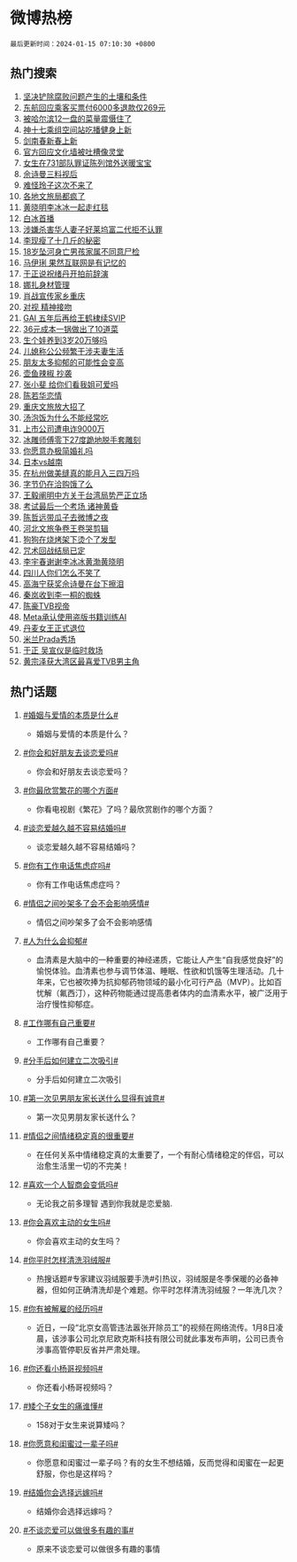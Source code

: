 # 微博热榜

`最后更新时间：2024-01-15 07:10:30 +0800`

## 热门搜索

1. [坚决铲除腐败问题产生的土壤和条件](https://m.weibo.cn/search?containerid=100103type%3D1%26t%3D10%26q%3D%23%E5%9D%9A%E5%86%B3%E9%93%B2%E9%99%A4%E8%85%90%E8%B4%A5%E9%97%AE%E9%A2%98%E4%BA%A7%E7%94%9F%E7%9A%84%E5%9C%9F%E5%A3%A4%E5%92%8C%E6%9D%A1%E4%BB%B6%23&stream_entry_id=51&isnewpage=1&extparam=seat%3D1%26cate%3D10103%26q%3D%2523%25E5%259D%259A%25E5%2586%25B3%25E9%2593%25B2%25E9%2599%25A4%25E8%2585%2590%25E8%25B4%25A5%25E9%2597%25AE%25E9%25A2%2598%25E4%25BA%25A7%25E7%2594%259F%25E7%259A%2584%25E5%259C%259F%25E5%25A3%25A4%25E5%2592%258C%25E6%259D%25A1%25E4%25BB%25B6%2523%26dgr%3D0%26pos%3D0%26filter_type%3Drealtimehot%26c_type%3D51%26stream_entry_id%3D51%26display_time%3D1705273829%26pre_seqid%3D17052738289960055785)
1. [东航回应乘客买票付6000多退款仅269元](https://m.weibo.cn/search?containerid=100103type%3D1%26t%3D10%26q%3D%23%E4%B8%9C%E8%88%AA%E5%9B%9E%E5%BA%94%E4%B9%98%E5%AE%A2%E4%B9%B0%E7%A5%A8%E4%BB%986000%E5%A4%9A%E9%80%80%E6%AC%BE%E4%BB%85269%E5%85%83%23&stream_entry_id=31&isnewpage=1&extparam=seat%3D1%26dgr%3D0%26stream_entry_id%3D31%26filter_type%3Drealtimehot%26c_type%3D31%26lcate%3D5001%26cate%3D5001%26q%3D%2523%25E4%25B8%259C%25E8%2588%25AA%25E5%259B%259E%25E5%25BA%2594%25E4%25B9%2598%25E5%25AE%25A2%25E4%25B9%25B0%25E7%25A5%25A8%25E4%25BB%25986000%25E5%25A4%259A%25E9%2580%2580%25E6%25AC%25BE%25E4%25BB%2585269%25E5%2585%2583%2523%26realpos%3D1%26pos%3D0%26flag%3D2%26band_rank%3D1%26display_time%3D1705273829%26pre_seqid%3D17052738289960055785)
1. [被哈尔滨12一盘的菜量震慑住了](https://m.weibo.cn/search?containerid=100103type%3D1%26t%3D10%26q%3D%23%E8%A2%AB%E5%93%88%E5%B0%94%E6%BB%A812%E4%B8%80%E7%9B%98%E7%9A%84%E8%8F%9C%E9%87%8F%E9%9C%87%E6%85%91%E4%BD%8F%E4%BA%86%23&stream_entry_id=31&isnewpage=1&extparam=seat%3D1%26dgr%3D0%26stream_entry_id%3D31%26filter_type%3Drealtimehot%26c_type%3D31%26lcate%3D5001%26cate%3D5001%26q%3D%2523%25E8%25A2%25AB%25E5%2593%2588%25E5%25B0%2594%25E6%25BB%25A812%25E4%25B8%2580%25E7%259B%2598%25E7%259A%2584%25E8%258F%259C%25E9%2587%258F%25E9%259C%2587%25E6%2585%2591%25E4%25BD%258F%25E4%25BA%2586%2523%26realpos%3D2%26pos%3D1%26flag%3D2%26band_rank%3D2%26display_time%3D1705273829%26pre_seqid%3D17052738289960055785)
1. [神十七乘组空间站吃播健身上新](https://m.weibo.cn/search?containerid=100103type%3D1%26t%3D10%26q%3D%23%E7%A5%9E%E5%8D%81%E4%B8%83%E4%B9%98%E7%BB%84%E7%A9%BA%E9%97%B4%E7%AB%99%E5%90%83%E6%92%AD%E5%81%A5%E8%BA%AB%E4%B8%8A%E6%96%B0%23&stream_entry_id=31&isnewpage=1&extparam=seat%3D1%26dgr%3D0%26stream_entry_id%3D31%26filter_type%3Drealtimehot%26c_type%3D31%26lcate%3D5001%26cate%3D5001%26q%3D%2523%25E7%25A5%259E%25E5%258D%2581%25E4%25B8%2583%25E4%25B9%2598%25E7%25BB%2584%25E7%25A9%25BA%25E9%2597%25B4%25E7%25AB%2599%25E5%2590%2583%25E6%2592%25AD%25E5%2581%25A5%25E8%25BA%25AB%25E4%25B8%258A%25E6%2596%25B0%2523%26realpos%3D3%26pos%3D2%26flag%3D0%26band_rank%3D3%26display_time%3D1705273829%26pre_seqid%3D17052738289960055785)
1. [剑南春新春上新](https://m.weibo.cn/search?containerid=100103type%3D1%26t%3D10%26q%3D%23%E5%89%91%E5%8D%97%E6%98%A5%E6%96%B0%E6%98%A5%E4%B8%8A%E6%96%B0%23&stream_entry_id=31&isnewpage=1&extparam=seat%3D1%26is_ad_pos%3D1%26filter_type%3Drealtimehot%26c_type%3D31%26lcate%3D5001%26cate%3D5001%26q%3D%2523%25E5%2589%2591%25E5%258D%2597%25E6%2598%25A5%25E6%2596%25B0%25E6%2598%25A5%25E4%25B8%258A%25E6%2596%25B0%2523%26dgr%3D0%26stream_entry_id%3D31%26adid%3D218894%26band_rank%3D4%26pos%3D3%26topic_ad%3D1%26display_time%3D1705273829%26pre_seqid%3D17052738289960055785)
1. [官方回应文化墙被吐槽像灵堂](https://m.weibo.cn/search?containerid=100103type%3D1%26t%3D10%26q%3D%23%E5%AE%98%E6%96%B9%E5%9B%9E%E5%BA%94%E6%96%87%E5%8C%96%E5%A2%99%E8%A2%AB%E5%90%90%E6%A7%BD%E5%83%8F%E7%81%B5%E5%A0%82%23&stream_entry_id=31&isnewpage=1&extparam=seat%3D1%26dgr%3D0%26stream_entry_id%3D31%26filter_type%3Drealtimehot%26c_type%3D31%26lcate%3D5001%26cate%3D5001%26q%3D%2523%25E5%25AE%2598%25E6%2596%25B9%25E5%259B%259E%25E5%25BA%2594%25E6%2596%2587%25E5%258C%2596%25E5%25A2%2599%25E8%25A2%25AB%25E5%2590%2590%25E6%25A7%25BD%25E5%2583%258F%25E7%2581%25B5%25E5%25A0%2582%2523%26realpos%3D4%26pos%3D4%26flag%3D1%26band_rank%3D4%26display_time%3D1705273829%26pre_seqid%3D17052738289960055785)
1. [女生在731部队罪证陈列馆外送暖宝宝](https://m.weibo.cn/search?containerid=100103type%3D1%26t%3D10%26q%3D%23%E5%A5%B3%E7%94%9F%E5%9C%A8731%E9%83%A8%E9%98%9F%E7%BD%AA%E8%AF%81%E9%99%88%E5%88%97%E9%A6%86%E5%A4%96%E9%80%81%E6%9A%96%E5%AE%9D%E5%AE%9D%23&stream_entry_id=31&isnewpage=1&extparam=seat%3D1%26dgr%3D0%26stream_entry_id%3D31%26filter_type%3Drealtimehot%26c_type%3D31%26lcate%3D5001%26cate%3D5001%26q%3D%2523%25E5%25A5%25B3%25E7%2594%259F%25E5%259C%25A8731%25E9%2583%25A8%25E9%2598%259F%25E7%25BD%25AA%25E8%25AF%2581%25E9%2599%2588%25E5%2588%2597%25E9%25A6%2586%25E5%25A4%2596%25E9%2580%2581%25E6%259A%2596%25E5%25AE%259D%25E5%25AE%259D%2523%26realpos%3D5%26pos%3D5%26flag%3D2%26band_rank%3D5%26display_time%3D1705273829%26pre_seqid%3D17052738289960055785)
1. [佘诗曼三料视后](https://m.weibo.cn/search?containerid=100103type%3D1%26t%3D10%26q%3D%E4%BD%98%E8%AF%97%E6%9B%BC%E4%B8%89%E6%96%99%E8%A7%86%E5%90%8E&stream_entry_id=31&isnewpage=1&extparam=seat%3D1%26dgr%3D0%26stream_entry_id%3D31%26filter_type%3Drealtimehot%26c_type%3D31%26lcate%3D5001%26cate%3D5001%26q%3D%25E4%25BD%2598%25E8%25AF%2597%25E6%259B%25BC%25E4%25B8%2589%25E6%2596%2599%25E8%25A7%2586%25E5%2590%258E%26realpos%3D6%26pos%3D6%26flag%3D2%26band_rank%3D6%26display_time%3D1705273829%26pre_seqid%3D17052738289960055785)
1. [难怪玲子这次不来了](https://m.weibo.cn/search?containerid=100103type%3D1%26t%3D10%26q%3D%E9%9A%BE%E6%80%AA%E7%8E%B2%E5%AD%90%E8%BF%99%E6%AC%A1%E4%B8%8D%E6%9D%A5%E4%BA%86&stream_entry_id=31&isnewpage=1&extparam=seat%3D1%26dgr%3D0%26stream_entry_id%3D31%26filter_type%3Drealtimehot%26c_type%3D31%26lcate%3D5001%26cate%3D5001%26q%3D%25E9%259A%25BE%25E6%2580%25AA%25E7%258E%25B2%25E5%25AD%2590%25E8%25BF%2599%25E6%25AC%25A1%25E4%25B8%258D%25E6%259D%25A5%25E4%25BA%2586%26realpos%3D7%26pos%3D7%26flag%3D2%26band_rank%3D7%26display_time%3D1705273829%26pre_seqid%3D17052738289960055785)
1. [各地文旅局都疯了](https://m.weibo.cn/search?containerid=100103type%3D1%26t%3D10%26q%3D%E5%90%84%E5%9C%B0%E6%96%87%E6%97%85%E5%B1%80%E9%83%BD%E7%96%AF%E4%BA%86&stream_entry_id=31&isnewpage=1&extparam=seat%3D1%26dgr%3D0%26stream_entry_id%3D31%26filter_type%3Drealtimehot%26c_type%3D31%26lcate%3D5001%26cate%3D5001%26q%3D%25E5%2590%2584%25E5%259C%25B0%25E6%2596%2587%25E6%2597%2585%25E5%25B1%2580%25E9%2583%25BD%25E7%2596%25AF%25E4%25BA%2586%26realpos%3D8%26pos%3D8%26flag%3D0%26band_rank%3D8%26display_time%3D1705273829%26pre_seqid%3D17052738289960055785)
1. [黄晓明李冰冰一起走红毯](https://m.weibo.cn/search?containerid=100103type%3D1%26t%3D10%26q%3D%E9%BB%84%E6%99%93%E6%98%8E%E6%9D%8E%E5%86%B0%E5%86%B0%E4%B8%80%E8%B5%B7%E8%B5%B0%E7%BA%A2%E6%AF%AF&stream_entry_id=31&isnewpage=1&extparam=seat%3D1%26dgr%3D0%26stream_entry_id%3D31%26filter_type%3Drealtimehot%26c_type%3D31%26lcate%3D5001%26cate%3D5001%26q%3D%25E9%25BB%2584%25E6%2599%2593%25E6%2598%258E%25E6%259D%258E%25E5%2586%25B0%25E5%2586%25B0%25E4%25B8%2580%25E8%25B5%25B7%25E8%25B5%25B0%25E7%25BA%25A2%25E6%25AF%25AF%26realpos%3D9%26pos%3D9%26flag%3D2%26band_rank%3D9%26display_time%3D1705273829%26pre_seqid%3D17052738289960055785)
1. [白冰首播](https://m.weibo.cn/search?containerid=100103type%3D1%26t%3D10%26q%3D%E7%99%BD%E5%86%B0%E9%A6%96%E6%92%AD&stream_entry_id=31&isnewpage=1&extparam=seat%3D1%26dgr%3D0%26stream_entry_id%3D31%26filter_type%3Drealtimehot%26c_type%3D31%26lcate%3D5001%26cate%3D5001%26q%3D%25E7%2599%25BD%25E5%2586%25B0%25E9%25A6%2596%25E6%2592%25AD%26realpos%3D10%26pos%3D10%26flag%3D2%26band_rank%3D10%26display_time%3D1705273829%26pre_seqid%3D17052738289960055785)
1. [涉嫌杀害华人妻子好莱坞富二代拒不认罪](https://m.weibo.cn/search?containerid=100103type%3D1%26t%3D10%26q%3D%23%E6%B6%89%E5%AB%8C%E6%9D%80%E5%AE%B3%E5%8D%8E%E4%BA%BA%E5%A6%BB%E5%AD%90%E5%A5%BD%E8%8E%B1%E5%9D%9E%E5%AF%8C%E4%BA%8C%E4%BB%A3%E6%8B%92%E4%B8%8D%E8%AE%A4%E7%BD%AA%23&stream_entry_id=31&isnewpage=1&extparam=seat%3D1%26dgr%3D0%26stream_entry_id%3D31%26filter_type%3Drealtimehot%26c_type%3D31%26lcate%3D5001%26cate%3D5001%26q%3D%2523%25E6%25B6%2589%25E5%25AB%258C%25E6%259D%2580%25E5%25AE%25B3%25E5%258D%258E%25E4%25BA%25BA%25E5%25A6%25BB%25E5%25AD%2590%25E5%25A5%25BD%25E8%258E%25B1%25E5%259D%259E%25E5%25AF%258C%25E4%25BA%258C%25E4%25BB%25A3%25E6%258B%2592%25E4%25B8%258D%25E8%25AE%25A4%25E7%25BD%25AA%2523%26realpos%3D11%26pos%3D11%26flag%3D2%26band_rank%3D11%26display_time%3D1705273829%26pre_seqid%3D17052738289960055785)
1. [李现瘦了十几斤的秘密](https://m.weibo.cn/search?containerid=100103type%3D1%26t%3D10%26q%3D%23%E6%9D%8E%E7%8E%B0%E7%98%A6%E4%BA%86%E5%8D%81%E5%87%A0%E6%96%A4%E7%9A%84%E7%A7%98%E5%AF%86%23&stream_entry_id=31&isnewpage=1&extparam=seat%3D1%26dgr%3D0%26stream_entry_id%3D31%26filter_type%3Drealtimehot%26c_type%3D31%26lcate%3D5001%26cate%3D5001%26q%3D%2523%25E6%259D%258E%25E7%258E%25B0%25E7%2598%25A6%25E4%25BA%2586%25E5%258D%2581%25E5%2587%25A0%25E6%2596%25A4%25E7%259A%2584%25E7%25A7%2598%25E5%25AF%2586%2523%26realpos%3D12%26pos%3D12%26flag%3D2%26band_rank%3D12%26display_time%3D1705273829%26pre_seqid%3D17052738289960055785)
1. [18岁坠河身亡男孩家属不同意尸检](https://m.weibo.cn/search?containerid=100103type%3D1%26t%3D10%26q%3D%2318%E5%B2%81%E5%9D%A0%E6%B2%B3%E8%BA%AB%E4%BA%A1%E7%94%B7%E5%AD%A9%E5%AE%B6%E5%B1%9E%E4%B8%8D%E5%90%8C%E6%84%8F%E5%B0%B8%E6%A3%80%23&stream_entry_id=31&isnewpage=1&extparam=seat%3D1%26dgr%3D0%26stream_entry_id%3D31%26filter_type%3Drealtimehot%26c_type%3D31%26lcate%3D5001%26cate%3D5001%26q%3D%252318%25E5%25B2%2581%25E5%259D%25A0%25E6%25B2%25B3%25E8%25BA%25AB%25E4%25BA%25A1%25E7%2594%25B7%25E5%25AD%25A9%25E5%25AE%25B6%25E5%25B1%259E%25E4%25B8%258D%25E5%2590%258C%25E6%2584%258F%25E5%25B0%25B8%25E6%25A3%2580%2523%26realpos%3D13%26pos%3D13%26flag%3D2%26band_rank%3D13%26display_time%3D1705273829%26pre_seqid%3D17052738289960055785)
1. [马伊琍 果然互联网是有记忆的](https://m.weibo.cn/search?containerid=100103type%3D1%26t%3D10%26q%3D%E9%A9%AC%E4%BC%8A%E7%90%8D+%E6%9E%9C%E7%84%B6%E4%BA%92%E8%81%94%E7%BD%91%E6%98%AF%E6%9C%89%E8%AE%B0%E5%BF%86%E7%9A%84&stream_entry_id=31&isnewpage=1&extparam=seat%3D1%26dgr%3D0%26stream_entry_id%3D31%26filter_type%3Drealtimehot%26c_type%3D31%26lcate%3D5001%26cate%3D5001%26q%3D%25E9%25A9%25AC%25E4%25BC%258A%25E7%2590%258D%2520%25E6%259E%259C%25E7%2584%25B6%25E4%25BA%2592%25E8%2581%2594%25E7%25BD%2591%25E6%2598%25AF%25E6%259C%2589%25E8%25AE%25B0%25E5%25BF%2586%25E7%259A%2584%26realpos%3D14%26pos%3D14%26flag%3D2%26band_rank%3D14%26display_time%3D1705273829%26pre_seqid%3D17052738289960055785)
1. [于正说祝绪丹开拍前辞演](https://m.weibo.cn/search?containerid=100103type%3D1%26t%3D10%26q%3D%E4%BA%8E%E6%AD%A3%E8%AF%B4%E7%A5%9D%E7%BB%AA%E4%B8%B9%E5%BC%80%E6%8B%8D%E5%89%8D%E8%BE%9E%E6%BC%94&stream_entry_id=31&isnewpage=1&extparam=seat%3D1%26dgr%3D0%26stream_entry_id%3D31%26filter_type%3Drealtimehot%26c_type%3D31%26lcate%3D5001%26cate%3D5001%26q%3D%25E4%25BA%258E%25E6%25AD%25A3%25E8%25AF%25B4%25E7%25A5%259D%25E7%25BB%25AA%25E4%25B8%25B9%25E5%25BC%2580%25E6%258B%258D%25E5%2589%258D%25E8%25BE%259E%25E6%25BC%2594%26realpos%3D15%26pos%3D15%26flag%3D2%26band_rank%3D15%26display_time%3D1705273829%26pre_seqid%3D17052738289960055785)
1. [娜扎身材管理](https://m.weibo.cn/search?containerid=100103type%3D1%26t%3D10%26q%3D%23%E5%A8%9C%E6%89%8E%E8%BA%AB%E6%9D%90%E7%AE%A1%E7%90%86%23&stream_entry_id=31&isnewpage=1&extparam=seat%3D1%26dgr%3D0%26stream_entry_id%3D31%26filter_type%3Drealtimehot%26c_type%3D31%26lcate%3D5001%26cate%3D5001%26q%3D%2523%25E5%25A8%259C%25E6%2589%258E%25E8%25BA%25AB%25E6%259D%2590%25E7%25AE%25A1%25E7%2590%2586%2523%26realpos%3D16%26pos%3D16%26flag%3D2%26band_rank%3D16%26display_time%3D1705273829%26pre_seqid%3D17052738289960055785)
1. [肖战宣传家乡重庆](https://m.weibo.cn/search?containerid=100103type%3D1%26t%3D10%26q%3D%23%E8%82%96%E6%88%98%E5%AE%A3%E4%BC%A0%E5%AE%B6%E4%B9%A1%E9%87%8D%E5%BA%86%23&stream_entry_id=31&isnewpage=1&extparam=seat%3D1%26dgr%3D0%26stream_entry_id%3D31%26filter_type%3Drealtimehot%26c_type%3D31%26lcate%3D5001%26cate%3D5001%26q%3D%2523%25E8%2582%2596%25E6%2588%2598%25E5%25AE%25A3%25E4%25BC%25A0%25E5%25AE%25B6%25E4%25B9%25A1%25E9%2587%258D%25E5%25BA%2586%2523%26realpos%3D17%26pos%3D17%26flag%3D0%26band_rank%3D17%26display_time%3D1705273829%26pre_seqid%3D17052738289960055785)
1. [对视 精神接吻](https://m.weibo.cn/search?containerid=100103type%3D1%26t%3D10%26q%3D%E5%AF%B9%E8%A7%86+%E7%B2%BE%E7%A5%9E%E6%8E%A5%E5%90%BB&stream_entry_id=31&isnewpage=1&extparam=seat%3D1%26dgr%3D0%26stream_entry_id%3D31%26filter_type%3Drealtimehot%26c_type%3D31%26lcate%3D5001%26cate%3D5001%26q%3D%25E5%25AF%25B9%25E8%25A7%2586%2520%25E7%25B2%25BE%25E7%25A5%259E%25E6%258E%25A5%25E5%2590%25BB%26realpos%3D18%26pos%3D18%26flag%3D0%26band_rank%3D18%26display_time%3D1705273829%26pre_seqid%3D17052738289960055785)
1. [GAI 五年后再给王鹤棣续SVIP](https://m.weibo.cn/search?containerid=100103type%3D1%26t%3D10%26q%3DGAI+%E4%BA%94%E5%B9%B4%E5%90%8E%E5%86%8D%E7%BB%99%E7%8E%8B%E9%B9%A4%E6%A3%A3%E7%BB%ADSVIP&stream_entry_id=31&isnewpage=1&extparam=seat%3D1%26dgr%3D0%26stream_entry_id%3D31%26filter_type%3Drealtimehot%26c_type%3D31%26lcate%3D5001%26cate%3D5001%26q%3DGAI%2520%25E4%25BA%2594%25E5%25B9%25B4%25E5%2590%258E%25E5%2586%258D%25E7%25BB%2599%25E7%258E%258B%25E9%25B9%25A4%25E6%25A3%25A3%25E7%25BB%25ADSVIP%26realpos%3D19%26pos%3D19%26flag%3D0%26band_rank%3D19%26display_time%3D1705273829%26pre_seqid%3D17052738289960055785)
1. [36元成本一锅做出了10道菜](https://m.weibo.cn/search?containerid=100103type%3D1%26t%3D10%26q%3D36%E5%85%83%E6%88%90%E6%9C%AC%E4%B8%80%E9%94%85%E5%81%9A%E5%87%BA%E4%BA%8610%E9%81%93%E8%8F%9C&stream_entry_id=31&isnewpage=1&extparam=seat%3D1%26dgr%3D0%26stream_entry_id%3D31%26filter_type%3Drealtimehot%26c_type%3D31%26lcate%3D5001%26cate%3D5001%26q%3D36%25E5%2585%2583%25E6%2588%2590%25E6%259C%25AC%25E4%25B8%2580%25E9%2594%2585%25E5%2581%259A%25E5%2587%25BA%25E4%25BA%258610%25E9%2581%2593%25E8%258F%259C%26realpos%3D20%26pos%3D20%26flag%3D0%26band_rank%3D20%26display_time%3D1705273829%26pre_seqid%3D17052738289960055785)
1. [生个娃养到3岁20万够吗](https://m.weibo.cn/search?containerid=100103type%3D1%26t%3D10%26q%3D%23%E7%94%9F%E4%B8%AA%E5%A8%83%E5%85%BB%E5%88%B03%E5%B2%8120%E4%B8%87%E5%A4%9F%E5%90%97%23&stream_entry_id=31&isnewpage=1&extparam=seat%3D1%26dgr%3D0%26stream_entry_id%3D31%26filter_type%3Drealtimehot%26c_type%3D31%26lcate%3D5001%26cate%3D5001%26q%3D%2523%25E7%2594%259F%25E4%25B8%25AA%25E5%25A8%2583%25E5%2585%25BB%25E5%2588%25B03%25E5%25B2%258120%25E4%25B8%2587%25E5%25A4%259F%25E5%2590%2597%2523%26realpos%3D21%26pos%3D21%26flag%3D0%26band_rank%3D21%26display_time%3D1705273829%26pre_seqid%3D17052738289960055785)
1. [儿媳称公公频繁干涉夫妻生活](https://m.weibo.cn/search?containerid=100103type%3D1%26t%3D10%26q%3D%23%E5%84%BF%E5%AA%B3%E7%A7%B0%E5%85%AC%E5%85%AC%E9%A2%91%E7%B9%81%E5%B9%B2%E6%B6%89%E5%A4%AB%E5%A6%BB%E7%94%9F%E6%B4%BB%23&stream_entry_id=31&isnewpage=1&extparam=seat%3D1%26dgr%3D0%26stream_entry_id%3D31%26filter_type%3Drealtimehot%26c_type%3D31%26lcate%3D5001%26cate%3D5001%26q%3D%2523%25E5%2584%25BF%25E5%25AA%25B3%25E7%25A7%25B0%25E5%2585%25AC%25E5%2585%25AC%25E9%25A2%2591%25E7%25B9%2581%25E5%25B9%25B2%25E6%25B6%2589%25E5%25A4%25AB%25E5%25A6%25BB%25E7%2594%259F%25E6%25B4%25BB%2523%26realpos%3D22%26pos%3D22%26flag%3D0%26band_rank%3D22%26display_time%3D1705273829%26pre_seqid%3D17052738289960055785)
1. [朋友太多抑郁的可能性会变高](https://m.weibo.cn/search?containerid=100103type%3D1%26t%3D10%26q%3D%23%E6%9C%8B%E5%8F%8B%E5%A4%AA%E5%A4%9A%E6%8A%91%E9%83%81%E7%9A%84%E5%8F%AF%E8%83%BD%E6%80%A7%E4%BC%9A%E5%8F%98%E9%AB%98%23&stream_entry_id=31&isnewpage=1&extparam=seat%3D1%26dgr%3D0%26stream_entry_id%3D31%26filter_type%3Drealtimehot%26c_type%3D31%26lcate%3D5001%26cate%3D5001%26q%3D%2523%25E6%259C%258B%25E5%258F%258B%25E5%25A4%25AA%25E5%25A4%259A%25E6%258A%2591%25E9%2583%2581%25E7%259A%2584%25E5%258F%25AF%25E8%2583%25BD%25E6%2580%25A7%25E4%25BC%259A%25E5%258F%2598%25E9%25AB%2598%2523%26realpos%3D23%26pos%3D23%26flag%3D0%26band_rank%3D23%26display_time%3D1705273829%26pre_seqid%3D17052738289960055785)
1. [壶鱼辣椒 抄袭](https://m.weibo.cn/search?containerid=100103type%3D1%26t%3D10%26q%3D%E5%A3%B6%E9%B1%BC%E8%BE%A3%E6%A4%92+%E6%8A%84%E8%A2%AD&stream_entry_id=31&isnewpage=1&extparam=seat%3D1%26dgr%3D0%26stream_entry_id%3D31%26filter_type%3Drealtimehot%26c_type%3D31%26lcate%3D5001%26cate%3D5001%26q%3D%25E5%25A3%25B6%25E9%25B1%25BC%25E8%25BE%25A3%25E6%25A4%2592%2520%25E6%258A%2584%25E8%25A2%25AD%26realpos%3D24%26pos%3D24%26flag%3D0%26band_rank%3D24%26display_time%3D1705273829%26pre_seqid%3D17052738289960055785)
1. [张小斐 给你们看我姐可爱吗](https://m.weibo.cn/search?containerid=100103type%3D1%26t%3D10%26q%3D%E5%BC%A0%E5%B0%8F%E6%96%90+%E7%BB%99%E4%BD%A0%E4%BB%AC%E7%9C%8B%E6%88%91%E5%A7%90%E5%8F%AF%E7%88%B1%E5%90%97&stream_entry_id=31&isnewpage=1&extparam=seat%3D1%26dgr%3D0%26stream_entry_id%3D31%26filter_type%3Drealtimehot%26c_type%3D31%26lcate%3D5001%26cate%3D5001%26q%3D%25E5%25BC%25A0%25E5%25B0%258F%25E6%2596%2590%2520%25E7%25BB%2599%25E4%25BD%25A0%25E4%25BB%25AC%25E7%259C%258B%25E6%2588%2591%25E5%25A7%2590%25E5%258F%25AF%25E7%2588%25B1%25E5%2590%2597%26realpos%3D25%26pos%3D25%26flag%3D0%26band_rank%3D25%26display_time%3D1705273829%26pre_seqid%3D17052738289960055785)
1. [陈若华恋情](https://m.weibo.cn/search?containerid=100103type%3D1%26t%3D10%26q%3D%23%E9%99%88%E8%8B%A5%E5%8D%8E%E6%81%8B%E6%83%85%23&stream_entry_id=31&isnewpage=1&extparam=seat%3D1%26dgr%3D0%26stream_entry_id%3D31%26filter_type%3Drealtimehot%26c_type%3D31%26lcate%3D5001%26cate%3D5001%26q%3D%2523%25E9%2599%2588%25E8%258B%25A5%25E5%258D%258E%25E6%2581%258B%25E6%2583%2585%2523%26realpos%3D26%26pos%3D26%26flag%3D1%26band_rank%3D26%26display_time%3D1705273829%26pre_seqid%3D17052738289960055785)
1. [重庆文旅放大招了](https://m.weibo.cn/search?containerid=100103type%3D1%26t%3D10%26q%3D%23%E9%87%8D%E5%BA%86%E6%96%87%E6%97%85%E6%94%BE%E5%A4%A7%E6%8B%9B%E4%BA%86%23&stream_entry_id=31&isnewpage=1&extparam=seat%3D1%26dgr%3D0%26stream_entry_id%3D31%26filter_type%3Drealtimehot%26c_type%3D31%26lcate%3D5001%26cate%3D5001%26q%3D%2523%25E9%2587%258D%25E5%25BA%2586%25E6%2596%2587%25E6%2597%2585%25E6%2594%25BE%25E5%25A4%25A7%25E6%258B%259B%25E4%25BA%2586%2523%26realpos%3D27%26pos%3D27%26flag%3D1%26band_rank%3D27%26display_time%3D1705273829%26pre_seqid%3D17052738289960055785)
1. [汤泡饭为什么不能经常吃](https://m.weibo.cn/search?containerid=100103type%3D1%26t%3D10%26q%3D%23%E6%B1%A4%E6%B3%A1%E9%A5%AD%E4%B8%BA%E4%BB%80%E4%B9%88%E4%B8%8D%E8%83%BD%E7%BB%8F%E5%B8%B8%E5%90%83%23&stream_entry_id=31&isnewpage=1&extparam=seat%3D1%26dgr%3D0%26stream_entry_id%3D31%26filter_type%3Drealtimehot%26c_type%3D31%26lcate%3D5001%26cate%3D5001%26q%3D%2523%25E6%25B1%25A4%25E6%25B3%25A1%25E9%25A5%25AD%25E4%25B8%25BA%25E4%25BB%2580%25E4%25B9%2588%25E4%25B8%258D%25E8%2583%25BD%25E7%25BB%258F%25E5%25B8%25B8%25E5%2590%2583%2523%26realpos%3D28%26pos%3D28%26flag%3D0%26band_rank%3D28%26display_time%3D1705273829%26pre_seqid%3D17052738289960055785)
1. [上市公司遭电诈9000万](https://m.weibo.cn/search?containerid=100103type%3D1%26t%3D10%26q%3D%23%E4%B8%8A%E5%B8%82%E5%85%AC%E5%8F%B8%E9%81%AD%E7%94%B5%E8%AF%889000%E4%B8%87%23&stream_entry_id=31&isnewpage=1&extparam=seat%3D1%26dgr%3D0%26stream_entry_id%3D31%26filter_type%3Drealtimehot%26c_type%3D31%26lcate%3D5001%26cate%3D5001%26q%3D%2523%25E4%25B8%258A%25E5%25B8%2582%25E5%2585%25AC%25E5%258F%25B8%25E9%2581%25AD%25E7%2594%25B5%25E8%25AF%25889000%25E4%25B8%2587%2523%26realpos%3D29%26pos%3D29%26flag%3D0%26band_rank%3D29%26display_time%3D1705273829%26pre_seqid%3D17052738289960055785)
1. [冰雕师傅零下27度跪地脱手套雕刻](https://m.weibo.cn/search?containerid=100103type%3D1%26t%3D10%26q%3D%23%E5%86%B0%E9%9B%95%E5%B8%88%E5%82%85%E9%9B%B6%E4%B8%8B27%E5%BA%A6%E8%B7%AA%E5%9C%B0%E8%84%B1%E6%89%8B%E5%A5%97%E9%9B%95%E5%88%BB%23&stream_entry_id=31&isnewpage=1&extparam=seat%3D1%26dgr%3D0%26stream_entry_id%3D31%26filter_type%3Drealtimehot%26c_type%3D31%26lcate%3D5001%26cate%3D5001%26q%3D%2523%25E5%2586%25B0%25E9%259B%2595%25E5%25B8%2588%25E5%2582%2585%25E9%259B%25B6%25E4%25B8%258B27%25E5%25BA%25A6%25E8%25B7%25AA%25E5%259C%25B0%25E8%2584%25B1%25E6%2589%258B%25E5%25A5%2597%25E9%259B%2595%25E5%2588%25BB%2523%26realpos%3D30%26pos%3D30%26flag%3D32768%26band_rank%3D30%26display_time%3D1705273829%26pre_seqid%3D17052738289960055785)
1. [你愿意办极简婚礼吗](https://m.weibo.cn/search?containerid=100103type%3D1%26t%3D10%26q%3D%23%E4%BD%A0%E6%84%BF%E6%84%8F%E5%8A%9E%E6%9E%81%E7%AE%80%E5%A9%9A%E7%A4%BC%E5%90%97%23&stream_entry_id=31&isnewpage=1&extparam=seat%3D1%26dgr%3D0%26stream_entry_id%3D31%26filter_type%3Drealtimehot%26c_type%3D31%26lcate%3D5001%26cate%3D5001%26q%3D%2523%25E4%25BD%25A0%25E6%2584%25BF%25E6%2584%258F%25E5%258A%259E%25E6%259E%2581%25E7%25AE%2580%25E5%25A9%259A%25E7%25A4%25BC%25E5%2590%2597%2523%26realpos%3D31%26pos%3D31%26flag%3D0%26band_rank%3D31%26display_time%3D1705273829%26pre_seqid%3D17052738289960055785)
1. [日本vs越南](https://m.weibo.cn/search?containerid=100103type%3D1%26t%3D10%26q%3D%E6%97%A5%E6%9C%ACvs%E8%B6%8A%E5%8D%97&stream_entry_id=31&isnewpage=1&extparam=seat%3D1%26dgr%3D0%26stream_entry_id%3D31%26filter_type%3Drealtimehot%26c_type%3D31%26lcate%3D5001%26cate%3D5001%26q%3D%25E6%2597%25A5%25E6%259C%25ACvs%25E8%25B6%258A%25E5%258D%2597%26realpos%3D32%26pos%3D32%26flag%3D0%26band_rank%3D32%26display_time%3D1705273829%26pre_seqid%3D17052738289960055785)
1. [在杭州做美缝真的能月入三四万吗](https://m.weibo.cn/search?containerid=100103type%3D1%26t%3D10%26q%3D%23%E5%9C%A8%E6%9D%AD%E5%B7%9E%E5%81%9A%E7%BE%8E%E7%BC%9D%E7%9C%9F%E7%9A%84%E8%83%BD%E6%9C%88%E5%85%A5%E4%B8%89%E5%9B%9B%E4%B8%87%E5%90%97%23&stream_entry_id=31&isnewpage=1&extparam=seat%3D1%26dgr%3D0%26stream_entry_id%3D31%26filter_type%3Drealtimehot%26c_type%3D31%26lcate%3D5001%26cate%3D5001%26q%3D%2523%25E5%259C%25A8%25E6%259D%25AD%25E5%25B7%259E%25E5%2581%259A%25E7%25BE%258E%25E7%25BC%259D%25E7%259C%259F%25E7%259A%2584%25E8%2583%25BD%25E6%259C%2588%25E5%2585%25A5%25E4%25B8%2589%25E5%259B%259B%25E4%25B8%2587%25E5%2590%2597%2523%26realpos%3D33%26pos%3D33%26flag%3D0%26band_rank%3D33%26display_time%3D1705273829%26pre_seqid%3D17052738289960055785)
1. [字节仍在洽购饿了么](https://m.weibo.cn/search?containerid=100103type%3D1%26t%3D10%26q%3D%23%E5%AD%97%E8%8A%82%E4%BB%8D%E5%9C%A8%E6%B4%BD%E8%B4%AD%E9%A5%BF%E4%BA%86%E4%B9%88%23&stream_entry_id=31&isnewpage=1&extparam=seat%3D1%26dgr%3D0%26stream_entry_id%3D31%26filter_type%3Drealtimehot%26c_type%3D31%26lcate%3D5001%26cate%3D5001%26q%3D%2523%25E5%25AD%2597%25E8%258A%2582%25E4%25BB%258D%25E5%259C%25A8%25E6%25B4%25BD%25E8%25B4%25AD%25E9%25A5%25BF%25E4%25BA%2586%25E4%25B9%2588%2523%26realpos%3D34%26pos%3D34%26flag%3D0%26band_rank%3D34%26display_time%3D1705273829%26pre_seqid%3D17052738289960055785)
1. [王毅阐明中方关于台湾局势严正立场](https://m.weibo.cn/search?containerid=100103type%3D1%26t%3D10%26q%3D%23%E7%8E%8B%E6%AF%85%E9%98%90%E6%98%8E%E4%B8%AD%E6%96%B9%E5%85%B3%E4%BA%8E%E5%8F%B0%E6%B9%BE%E5%B1%80%E5%8A%BF%E4%B8%A5%E6%AD%A3%E7%AB%8B%E5%9C%BA%23&stream_entry_id=31&isnewpage=1&extparam=seat%3D1%26dgr%3D0%26stream_entry_id%3D31%26filter_type%3Drealtimehot%26c_type%3D31%26lcate%3D5001%26cate%3D5001%26q%3D%2523%25E7%258E%258B%25E6%25AF%2585%25E9%2598%2590%25E6%2598%258E%25E4%25B8%25AD%25E6%2596%25B9%25E5%2585%25B3%25E4%25BA%258E%25E5%258F%25B0%25E6%25B9%25BE%25E5%25B1%2580%25E5%258A%25BF%25E4%25B8%25A5%25E6%25AD%25A3%25E7%25AB%258B%25E5%259C%25BA%2523%26realpos%3D35%26pos%3D35%26flag%3D0%26band_rank%3D35%26display_time%3D1705273829%26pre_seqid%3D17052738289960055785)
1. [考试最后一个考场 诸神黄昏](https://m.weibo.cn/search?containerid=100103type%3D1%26t%3D10%26q%3D%E8%80%83%E8%AF%95%E6%9C%80%E5%90%8E%E4%B8%80%E4%B8%AA%E8%80%83%E5%9C%BA+%E8%AF%B8%E7%A5%9E%E9%BB%84%E6%98%8F&stream_entry_id=31&isnewpage=1&extparam=seat%3D1%26dgr%3D0%26stream_entry_id%3D31%26filter_type%3Drealtimehot%26c_type%3D31%26lcate%3D5001%26cate%3D5001%26q%3D%25E8%2580%2583%25E8%25AF%2595%25E6%259C%2580%25E5%2590%258E%25E4%25B8%2580%25E4%25B8%25AA%25E8%2580%2583%25E5%259C%25BA%2520%25E8%25AF%25B8%25E7%25A5%259E%25E9%25BB%2584%25E6%2598%258F%26realpos%3D36%26pos%3D36%26flag%3D0%26band_rank%3D36%26display_time%3D1705273829%26pre_seqid%3D17052738289960055785)
1. [陈哲远带瓜子去微博之夜](https://m.weibo.cn/search?containerid=100103type%3D1%26t%3D10%26q%3D%23%E9%99%88%E5%93%B2%E8%BF%9C%E5%B8%A6%E7%93%9C%E5%AD%90%E5%8E%BB%E5%BE%AE%E5%8D%9A%E4%B9%8B%E5%A4%9C%23&stream_entry_id=31&isnewpage=1&extparam=seat%3D1%26dgr%3D0%26stream_entry_id%3D31%26filter_type%3Drealtimehot%26c_type%3D31%26lcate%3D5001%26cate%3D5001%26q%3D%2523%25E9%2599%2588%25E5%2593%25B2%25E8%25BF%259C%25E5%25B8%25A6%25E7%2593%259C%25E5%25AD%2590%25E5%258E%25BB%25E5%25BE%25AE%25E5%258D%259A%25E4%25B9%258B%25E5%25A4%259C%2523%26realpos%3D37%26pos%3D37%26flag%3D0%26band_rank%3D37%26display_time%3D1705273829%26pre_seqid%3D17052738289960055785)
1. [河北文旅争卷王卷哭剪辑](https://m.weibo.cn/search?containerid=100103type%3D1%26t%3D10%26q%3D%23%E6%B2%B3%E5%8C%97%E6%96%87%E6%97%85%E4%BA%89%E5%8D%B7%E7%8E%8B%E5%8D%B7%E5%93%AD%E5%89%AA%E8%BE%91%23&stream_entry_id=31&isnewpage=1&extparam=seat%3D1%26dgr%3D0%26stream_entry_id%3D31%26filter_type%3Drealtimehot%26c_type%3D31%26lcate%3D5001%26cate%3D5001%26q%3D%2523%25E6%25B2%25B3%25E5%258C%2597%25E6%2596%2587%25E6%2597%2585%25E4%25BA%2589%25E5%258D%25B7%25E7%258E%258B%25E5%258D%25B7%25E5%2593%25AD%25E5%2589%25AA%25E8%25BE%2591%2523%26realpos%3D38%26pos%3D38%26flag%3D0%26band_rank%3D38%26display_time%3D1705273829%26pre_seqid%3D17052738289960055785)
1. [狗狗在烧烤架下烫个了发型](https://m.weibo.cn/search?containerid=100103type%3D1%26t%3D10%26q%3D%E7%8B%97%E7%8B%97%E5%9C%A8%E7%83%A7%E7%83%A4%E6%9E%B6%E4%B8%8B%E7%83%AB%E4%B8%AA%E4%BA%86%E5%8F%91%E5%9E%8B&stream_entry_id=31&isnewpage=1&extparam=seat%3D1%26dgr%3D0%26stream_entry_id%3D31%26filter_type%3Drealtimehot%26c_type%3D31%26lcate%3D5001%26cate%3D5001%26q%3D%25E7%258B%2597%25E7%258B%2597%25E5%259C%25A8%25E7%2583%25A7%25E7%2583%25A4%25E6%259E%25B6%25E4%25B8%258B%25E7%2583%25AB%25E4%25B8%25AA%25E4%25BA%2586%25E5%258F%2591%25E5%259E%258B%26realpos%3D39%26pos%3D39%26flag%3D0%26band_rank%3D39%26display_time%3D1705273829%26pre_seqid%3D17052738289960055785)
1. [咒术回战结局已定](https://m.weibo.cn/search?containerid=100103type%3D1%26t%3D10%26q%3D%23%E5%92%92%E6%9C%AF%E5%9B%9E%E6%88%98%E7%BB%93%E5%B1%80%E5%B7%B2%E5%AE%9A%23&stream_entry_id=31&isnewpage=1&extparam=seat%3D1%26dgr%3D0%26stream_entry_id%3D31%26filter_type%3Drealtimehot%26c_type%3D31%26lcate%3D5001%26cate%3D5001%26q%3D%2523%25E5%2592%2592%25E6%259C%25AF%25E5%259B%259E%25E6%2588%2598%25E7%25BB%2593%25E5%25B1%2580%25E5%25B7%25B2%25E5%25AE%259A%2523%26realpos%3D40%26pos%3D40%26flag%3D0%26band_rank%3D40%26display_time%3D1705273829%26pre_seqid%3D17052738289960055785)
1. [李宇春谢谢李冰冰黄渤黄晓明](https://m.weibo.cn/search?containerid=100103type%3D1%26t%3D10%26q%3D%23%E6%9D%8E%E5%AE%87%E6%98%A5%E8%B0%A2%E8%B0%A2%E6%9D%8E%E5%86%B0%E5%86%B0%E9%BB%84%E6%B8%A4%E9%BB%84%E6%99%93%E6%98%8E%23&stream_entry_id=31&isnewpage=1&extparam=seat%3D1%26dgr%3D0%26stream_entry_id%3D31%26filter_type%3Drealtimehot%26c_type%3D31%26lcate%3D5001%26cate%3D5001%26q%3D%2523%25E6%259D%258E%25E5%25AE%2587%25E6%2598%25A5%25E8%25B0%25A2%25E8%25B0%25A2%25E6%259D%258E%25E5%2586%25B0%25E5%2586%25B0%25E9%25BB%2584%25E6%25B8%25A4%25E9%25BB%2584%25E6%2599%2593%25E6%2598%258E%2523%26realpos%3D41%26pos%3D41%26flag%3D0%26band_rank%3D41%26display_time%3D1705273829%26pre_seqid%3D17052738289960055785)
1. [四川人你们怎么不笑了](https://m.weibo.cn/search?containerid=100103type%3D1%26t%3D10%26q%3D%23%E5%9B%9B%E5%B7%9D%E4%BA%BA%E4%BD%A0%E4%BB%AC%E6%80%8E%E4%B9%88%E4%B8%8D%E7%AC%91%E4%BA%86%23&stream_entry_id=31&isnewpage=1&extparam=seat%3D1%26dgr%3D0%26stream_entry_id%3D31%26filter_type%3Drealtimehot%26c_type%3D31%26lcate%3D5001%26cate%3D5001%26q%3D%2523%25E5%259B%259B%25E5%25B7%259D%25E4%25BA%25BA%25E4%25BD%25A0%25E4%25BB%25AC%25E6%2580%258E%25E4%25B9%2588%25E4%25B8%258D%25E7%25AC%2591%25E4%25BA%2586%2523%26realpos%3D42%26pos%3D42%26flag%3D0%26band_rank%3D42%26display_time%3D1705273829%26pre_seqid%3D17052738289960055785)
1. [高海宁获奖佘诗曼在台下擦泪](https://m.weibo.cn/search?containerid=100103type%3D1%26t%3D10%26q%3D%23%E9%AB%98%E6%B5%B7%E5%AE%81%E8%8E%B7%E5%A5%96%E4%BD%98%E8%AF%97%E6%9B%BC%E5%9C%A8%E5%8F%B0%E4%B8%8B%E6%93%A6%E6%B3%AA%23&stream_entry_id=31&isnewpage=1&extparam=seat%3D1%26dgr%3D0%26stream_entry_id%3D31%26filter_type%3Drealtimehot%26c_type%3D31%26lcate%3D5001%26cate%3D5001%26q%3D%2523%25E9%25AB%2598%25E6%25B5%25B7%25E5%25AE%2581%25E8%258E%25B7%25E5%25A5%2596%25E4%25BD%2598%25E8%25AF%2597%25E6%259B%25BC%25E5%259C%25A8%25E5%258F%25B0%25E4%25B8%258B%25E6%2593%25A6%25E6%25B3%25AA%2523%26realpos%3D43%26pos%3D43%26flag%3D0%26band_rank%3D43%26display_time%3D1705273829%26pre_seqid%3D17052738289960055785)
1. [秦岚收到李一桐的蜘蛛](https://m.weibo.cn/search?containerid=100103type%3D1%26t%3D10%26q%3D%23%E7%A7%A6%E5%B2%9A%E6%94%B6%E5%88%B0%E6%9D%8E%E4%B8%80%E6%A1%90%E7%9A%84%E8%9C%98%E8%9B%9B%23&stream_entry_id=31&isnewpage=1&extparam=seat%3D1%26dgr%3D0%26stream_entry_id%3D31%26filter_type%3Drealtimehot%26c_type%3D31%26lcate%3D5001%26cate%3D5001%26q%3D%2523%25E7%25A7%25A6%25E5%25B2%259A%25E6%2594%25B6%25E5%2588%25B0%25E6%259D%258E%25E4%25B8%2580%25E6%25A1%2590%25E7%259A%2584%25E8%259C%2598%25E8%259B%259B%2523%26realpos%3D44%26pos%3D44%26flag%3D0%26band_rank%3D44%26display_time%3D1705273829%26pre_seqid%3D17052738289960055785)
1. [陈豪TVB视帝](https://m.weibo.cn/search?containerid=100103type%3D1%26t%3D10%26q%3D%23%E9%99%88%E8%B1%AATVB%E8%A7%86%E5%B8%9D%23&stream_entry_id=31&isnewpage=1&extparam=seat%3D1%26dgr%3D0%26stream_entry_id%3D31%26filter_type%3Drealtimehot%26c_type%3D31%26lcate%3D5001%26cate%3D5001%26q%3D%2523%25E9%2599%2588%25E8%25B1%25AATVB%25E8%25A7%2586%25E5%25B8%259D%2523%26realpos%3D45%26pos%3D45%26flag%3D0%26band_rank%3D45%26display_time%3D1705273829%26pre_seqid%3D17052738289960055785)
1. [Meta承认使用盗版书籍训练AI](https://m.weibo.cn/search?containerid=100103type%3D1%26t%3D10%26q%3D%23Meta%E6%89%BF%E8%AE%A4%E4%BD%BF%E7%94%A8%E7%9B%97%E7%89%88%E4%B9%A6%E7%B1%8D%E8%AE%AD%E7%BB%83AI%23&stream_entry_id=31&isnewpage=1&extparam=seat%3D1%26dgr%3D0%26stream_entry_id%3D31%26filter_type%3Drealtimehot%26c_type%3D31%26lcate%3D5001%26cate%3D5001%26q%3D%2523Meta%25E6%2589%25BF%25E8%25AE%25A4%25E4%25BD%25BF%25E7%2594%25A8%25E7%259B%2597%25E7%2589%2588%25E4%25B9%25A6%25E7%25B1%258D%25E8%25AE%25AD%25E7%25BB%2583AI%2523%26realpos%3D46%26pos%3D46%26flag%3D0%26band_rank%3D46%26display_time%3D1705273829%26pre_seqid%3D17052738289960055785)
1. [丹麦女王正式退位](https://m.weibo.cn/search?containerid=100103type%3D1%26t%3D10%26q%3D%23%E4%B8%B9%E9%BA%A6%E5%A5%B3%E7%8E%8B%E6%AD%A3%E5%BC%8F%E9%80%80%E4%BD%8D%23&stream_entry_id=31&isnewpage=1&extparam=seat%3D1%26dgr%3D0%26stream_entry_id%3D31%26filter_type%3Drealtimehot%26c_type%3D31%26lcate%3D5001%26cate%3D5001%26q%3D%2523%25E4%25B8%25B9%25E9%25BA%25A6%25E5%25A5%25B3%25E7%258E%258B%25E6%25AD%25A3%25E5%25BC%258F%25E9%2580%2580%25E4%25BD%258D%2523%26realpos%3D47%26pos%3D47%26flag%3D0%26band_rank%3D47%26display_time%3D1705273829%26pre_seqid%3D17052738289960055785)
1. [米兰Prada秀场](https://m.weibo.cn/search?containerid=100103type%3D1%26t%3D10%26q%3D%E7%B1%B3%E5%85%B0Prada%E7%A7%80%E5%9C%BA&stream_entry_id=31&isnewpage=1&extparam=seat%3D1%26dgr%3D0%26stream_entry_id%3D31%26filter_type%3Drealtimehot%26c_type%3D31%26lcate%3D5001%26cate%3D5001%26q%3D%25E7%25B1%25B3%25E5%2585%25B0Prada%25E7%25A7%2580%25E5%259C%25BA%26realpos%3D48%26pos%3D48%26flag%3D0%26band_rank%3D48%26display_time%3D1705273829%26pre_seqid%3D17052738289960055785)
1. [于正 吴宣仪是临时救场](https://m.weibo.cn/search?containerid=100103type%3D1%26t%3D10%26q%3D%E4%BA%8E%E6%AD%A3+%E5%90%B4%E5%AE%A3%E4%BB%AA%E6%98%AF%E4%B8%B4%E6%97%B6%E6%95%91%E5%9C%BA&stream_entry_id=31&isnewpage=1&extparam=seat%3D1%26dgr%3D0%26stream_entry_id%3D31%26filter_type%3Drealtimehot%26c_type%3D31%26lcate%3D5001%26cate%3D5001%26q%3D%25E4%25BA%258E%25E6%25AD%25A3%2520%25E5%2590%25B4%25E5%25AE%25A3%25E4%25BB%25AA%25E6%2598%25AF%25E4%25B8%25B4%25E6%2597%25B6%25E6%2595%2591%25E5%259C%25BA%26realpos%3D49%26pos%3D49%26flag%3D0%26band_rank%3D49%26display_time%3D1705273829%26pre_seqid%3D17052738289960055785)
1. [黄宗泽获大湾区最喜爱TVB男主角](https://m.weibo.cn/search?containerid=100103type%3D1%26t%3D10%26q%3D%23%E9%BB%84%E5%AE%97%E6%B3%BD%E8%8E%B7%E5%A4%A7%E6%B9%BE%E5%8C%BA%E6%9C%80%E5%96%9C%E7%88%B1TVB%E7%94%B7%E4%B8%BB%E8%A7%92%23&stream_entry_id=31&isnewpage=1&extparam=seat%3D1%26dgr%3D0%26stream_entry_id%3D31%26filter_type%3Drealtimehot%26c_type%3D31%26lcate%3D5001%26cate%3D5001%26q%3D%2523%25E9%25BB%2584%25E5%25AE%2597%25E6%25B3%25BD%25E8%258E%25B7%25E5%25A4%25A7%25E6%25B9%25BE%25E5%258C%25BA%25E6%259C%2580%25E5%2596%259C%25E7%2588%25B1TVB%25E7%2594%25B7%25E4%25B8%25BB%25E8%25A7%2592%2523%26realpos%3D50%26pos%3D50%26flag%3D0%26band_rank%3D50%26display_time%3D1705273829%26pre_seqid%3D17052738289960055785)

## 热门话题

1. [#婚姻与爱情的本质是什么#](https://m.weibo.cn/search?containerid=231522type%3D1%26t%3D10%26q%3D%23%E5%A9%9A%E5%A7%BB%E4%B8%8E%E7%88%B1%E6%83%85%E7%9A%84%E6%9C%AC%E8%B4%A8%E6%98%AF%E4%BB%80%E4%B9%88%23&stream_entry_id=128&isnewpage=1&extparam=seat%3D1%26c_type%3D128%26dgr%3D0%26pos%3D1-0-0%26cate%3D5004%26unitid%3D1704881162756%26lcate%3D5004%26display_time%3D1705273830%26pre_seqid%3D170527383004601554635)
    - 婚姻与爱情的本质是什么？

1. [#你会和好朋友去谈恋爱吗#](https://m.weibo.cn/search?containerid=231522type%3D1%26t%3D10%26q%3D%23%E4%BD%A0%E4%BC%9A%E5%92%8C%E5%A5%BD%E6%9C%8B%E5%8F%8B%E5%8E%BB%E8%B0%88%E6%81%8B%E7%88%B1%E5%90%97%23&stream_entry_id=128&isnewpage=1&extparam=seat%3D1%26c_type%3D128%26dgr%3D0%26pos%3D1-0-1%26cate%3D5004%26unitid%3D1704849959446%26lcate%3D5004%26display_time%3D1705273830%26pre_seqid%3D170527383004601554635)
    - 你会和好朋友去谈恋爱吗？

1. [#你最欣赏繁花的哪个方面#](https://m.weibo.cn/search?containerid=231522type%3D1%26t%3D10%26q%3D%23%E4%BD%A0%E6%9C%80%E6%AC%A3%E8%B5%8F%E7%B9%81%E8%8A%B1%E7%9A%84%E5%93%AA%E4%B8%AA%E6%96%B9%E9%9D%A2%23&stream_entry_id=128&isnewpage=1&extparam=seat%3D1%26c_type%3D128%26dgr%3D0%26pos%3D1-0-2%26cate%3D5004%26unitid%3D1704872158127%26lcate%3D5004%26display_time%3D1705273830%26pre_seqid%3D170527383004601554635)
    - 你看电视剧《繁花》了吗？最欣赏剧作的哪个方面？

1. [#谈恋爱越久越不容易结婚吗#](https://m.weibo.cn/search?containerid=231522type%3D1%26t%3D10%26q%3D%23%E8%B0%88%E6%81%8B%E7%88%B1%E8%B6%8A%E4%B9%85%E8%B6%8A%E4%B8%8D%E5%AE%B9%E6%98%93%E7%BB%93%E5%A9%9A%E5%90%97%23&stream_entry_id=128&isnewpage=1&extparam=seat%3D1%26c_type%3D128%26dgr%3D0%26pos%3D1-0-3%26cate%3D5004%26unitid%3D1704871559387%26lcate%3D5004%26display_time%3D1705273830%26pre_seqid%3D170527383004601554635)
    - 谈恋爱越久越不容易结婚吗？

1. [#你有工作电话焦虑症吗#](https://m.weibo.cn/search?containerid=231522type%3D1%26t%3D10%26q%3D%23%E4%BD%A0%E6%9C%89%E5%B7%A5%E4%BD%9C%E7%94%B5%E8%AF%9D%E7%84%A6%E8%99%91%E7%97%87%E5%90%97%23&stream_entry_id=128&isnewpage=1&extparam=seat%3D1%26c_type%3D128%26dgr%3D0%26pos%3D1-0-4%26cate%3D5004%26unitid%3D1704877884678%26lcate%3D5004%26display_time%3D1705273830%26pre_seqid%3D170527383004601554635)
    - 你有工作电话焦虑症吗？

1. [#情侣之间吵架多了会不会影响感情#](https://m.weibo.cn/search?containerid=231522type%3D1%26t%3D10%26q%3D%23%E6%83%85%E4%BE%A3%E4%B9%8B%E9%97%B4%E5%90%B5%E6%9E%B6%E5%A4%9A%E4%BA%86%E4%BC%9A%E4%B8%8D%E4%BC%9A%E5%BD%B1%E5%93%8D%E6%84%9F%E6%83%85%23&stream_entry_id=128&isnewpage=1&extparam=seat%3D1%26c_type%3D128%26dgr%3D0%26pos%3D1-0-5%26cate%3D5004%26unitid%3D1704792093809%26lcate%3D5004%26display_time%3D1705273830%26pre_seqid%3D170527383004601554635)
    - 情侣之间吵架多了会不会影响感情

1. [#人为什么会抑郁#](https://m.weibo.cn/search?containerid=231522type%3D1%26t%3D10%26q%3D%23%E4%BA%BA%E4%B8%BA%E4%BB%80%E4%B9%88%E4%BC%9A%E6%8A%91%E9%83%81%23&stream_entry_id=128&isnewpage=1&extparam=seat%3D1%26c_type%3D128%26dgr%3D0%26pos%3D1-0-6%26cate%3D5004%26unitid%3D1704881163792%26lcate%3D5004%26display_time%3D1705273830%26pre_seqid%3D170527383004601554635)
    - 血清素是大脑中的一种重要的神经递质，它能让人产生“自我感觉良好”的愉悦体验。血清素也参与调节体温、睡眠、性欲和饥饿等生理活动。几十年来，它也被吹捧为抗抑郁药物领域的最小化可行产品（MVP）。比如百忧解（氟西汀），这种药物能通过提高患者体内的血清素水平，被广泛用于治疗慢性抑郁症。

1. [#工作哪有自己重要#](https://m.weibo.cn/search?containerid=231522type%3D1%26t%3D10%26q%3D%23%E5%B7%A5%E4%BD%9C%E5%93%AA%E6%9C%89%E8%87%AA%E5%B7%B1%E9%87%8D%E8%A6%81%23&stream_entry_id=128&isnewpage=1&extparam=seat%3D1%26c_type%3D128%26dgr%3D0%26pos%3D1-0-7%26cate%3D5004%26unitid%3D1704949537973%26lcate%3D5004%26display_time%3D1705273830%26pre_seqid%3D170527383004601554635)
    - 工作哪有自己重要？

1. [#分手后如何建立二次吸引#](https://m.weibo.cn/search?containerid=231522type%3D1%26t%3D10%26q%3D%23%E5%88%86%E6%89%8B%E5%90%8E%E5%A6%82%E4%BD%95%E5%BB%BA%E7%AB%8B%E4%BA%8C%E6%AC%A1%E5%90%B8%E5%BC%95%23&stream_entry_id=128&isnewpage=1&extparam=seat%3D1%26c_type%3D128%26dgr%3D0%26pos%3D1-0-8%26cate%3D5004%26unitid%3D1704870666886%26lcate%3D5004%26display_time%3D1705273830%26pre_seqid%3D170527383004601554635)
    - 分手后如何建立二次吸引

1. [#第一次见男朋友家长送什么显得有诚意#](https://m.weibo.cn/search?containerid=231522type%3D1%26t%3D10%26q%3D%23%E7%AC%AC%E4%B8%80%E6%AC%A1%E8%A7%81%E7%94%B7%E6%9C%8B%E5%8F%8B%E5%AE%B6%E9%95%BF%E9%80%81%E4%BB%80%E4%B9%88%E6%98%BE%E5%BE%97%E6%9C%89%E8%AF%9A%E6%84%8F%23&stream_entry_id=128&isnewpage=1&extparam=seat%3D1%26c_type%3D128%26dgr%3D0%26pos%3D1-0-9%26cate%3D5004%26unitid%3D1704946836507%26lcate%3D5004%26display_time%3D1705273830%26pre_seqid%3D170527383004601554635)
    - 第一次见男朋友家长送什么？

1. [#情侣之间情绪稳定真的很重要#](https://m.weibo.cn/search?containerid=231522type%3D1%26t%3D10%26q%3D%23%E6%83%85%E4%BE%A3%E4%B9%8B%E9%97%B4%E6%83%85%E7%BB%AA%E7%A8%B3%E5%AE%9A%E7%9C%9F%E7%9A%84%E5%BE%88%E9%87%8D%E8%A6%81%23&stream_entry_id=128&isnewpage=1&extparam=seat%3D1%26c_type%3D128%26dgr%3D0%26pos%3D1-0-10%26cate%3D5004%26unitid%3D1704779493657%26lcate%3D5004%26display_time%3D1705273830%26pre_seqid%3D170527383004601554635)
    - 在任何关系中情绪稳定真的太重要了，一个有耐心情绪稳定的伴侣，可以治愈生活里一切的不完美！

1. [#喜欢一个人智商会变低吗#](https://m.weibo.cn/search?containerid=231522type%3D1%26t%3D10%26q%3D%23%E5%96%9C%E6%AC%A2%E4%B8%80%E4%B8%AA%E4%BA%BA%E6%99%BA%E5%95%86%E4%BC%9A%E5%8F%98%E4%BD%8E%E5%90%97%23&stream_entry_id=128&isnewpage=1&extparam=seat%3D1%26c_type%3D128%26dgr%3D0%26pos%3D1-0-11%26cate%3D5004%26unitid%3D1704783068038%26lcate%3D5004%26display_time%3D1705273830%26pre_seqid%3D170527383004601554635)
    - 无论我之前多理智  遇到你我就是恋爱脑.

1. [#你会喜欢主动的女生吗#](https://m.weibo.cn/search?containerid=231522type%3D1%26t%3D10%26q%3D%23%E4%BD%A0%E4%BC%9A%E5%96%9C%E6%AC%A2%E4%B8%BB%E5%8A%A8%E7%9A%84%E5%A5%B3%E7%94%9F%E5%90%97%23&stream_entry_id=128&isnewpage=1&extparam=seat%3D1%26c_type%3D128%26dgr%3D0%26pos%3D1-0-12%26cate%3D5004%26unitid%3D1704786077236%26lcate%3D5004%26display_time%3D1705273830%26pre_seqid%3D170527383004601554635)
    - 你会喜欢主动的女生吗？

1. [#你平时怎样清洗羽绒服#](https://m.weibo.cn/search?containerid=231522type%3D1%26t%3D10%26q%3D%23%E4%BD%A0%E5%B9%B3%E6%97%B6%E6%80%8E%E6%A0%B7%E6%B8%85%E6%B4%97%E7%BE%BD%E7%BB%92%E6%9C%8D%23&stream_entry_id=128&isnewpage=1&extparam=seat%3D1%26c_type%3D128%26dgr%3D0%26pos%3D1-0-13%26cate%3D5004%26unitid%3D1704789081364%26lcate%3D5004%26display_time%3D1705273830%26pre_seqid%3D170527383004601554635)
    - 热搜话题#专家建议羽绒服要手洗#引热议，羽绒服是冬季保暖的必备神器，但如何正确清洗却是个难题。你平时怎样清洗羽绒服？一年洗几次？

1. [#你有被解雇的经历吗#](https://m.weibo.cn/search?containerid=231522type%3D1%26t%3D10%26q%3D%23%E4%BD%A0%E6%9C%89%E8%A2%AB%E8%A7%A3%E9%9B%87%E7%9A%84%E7%BB%8F%E5%8E%86%E5%90%97%23&stream_entry_id=128&isnewpage=1&extparam=seat%3D1%26c_type%3D128%26dgr%3D0%26pos%3D1-0-14%26cate%3D5004%26unitid%3D1704794482090%26lcate%3D5004%26display_time%3D1705273830%26pre_seqid%3D170527383004601554635)
    - 近日，一段“北京女高管违法嚣张开除员工”的视频在网络流传。1月8日凌晨，该涉事公司北京尼欧克斯科技有限公司就此事发布声明，公司已责令涉事高管停职反省并严肃处理。

1. [#你还看小杨哥视频吗#](https://m.weibo.cn/search?containerid=231522type%3D1%26t%3D10%26q%3D%23%E4%BD%A0%E8%BF%98%E7%9C%8B%E5%B0%8F%E6%9D%A8%E5%93%A5%E8%A7%86%E9%A2%91%E5%90%97%23&stream_entry_id=128&isnewpage=1&extparam=seat%3D1%26c_type%3D128%26dgr%3D0%26pos%3D1-0-15%26cate%3D5004%26unitid%3D1704797193944%26lcate%3D5004%26display_time%3D1705273830%26pre_seqid%3D170527383004601554635)
    - 你还看小杨哥视频吗？

1. [#矮个子女生的痛谁懂#](https://m.weibo.cn/search?containerid=231522type%3D1%26t%3D10%26q%3D%23%E7%9F%AE%E4%B8%AA%E5%AD%90%E5%A5%B3%E7%94%9F%E7%9A%84%E7%97%9B%E8%B0%81%E6%87%82%23&stream_entry_id=128&isnewpage=1&extparam=seat%3D1%26c_type%3D128%26dgr%3D0%26pos%3D1-0-16%26cate%3D5004%26unitid%3D1704804675994%26lcate%3D5004%26display_time%3D1705273830%26pre_seqid%3D170527383004601554635)
    - 158对于女生来说算矮吗？

1. [#你愿意和闺蜜过一辈子吗#](https://m.weibo.cn/search?containerid=231522type%3D1%26t%3D10%26q%3D%23%E4%BD%A0%E6%84%BF%E6%84%8F%E5%92%8C%E9%97%BA%E8%9C%9C%E8%BF%87%E4%B8%80%E8%BE%88%E5%AD%90%E5%90%97%23&stream_entry_id=128&isnewpage=1&extparam=seat%3D1%26c_type%3D128%26dgr%3D0%26pos%3D1-0-17%26cate%3D5004%26unitid%3D1704875757520%26lcate%3D5004%26display_time%3D1705273830%26pre_seqid%3D170527383004601554635)
    - 你愿意和闺蜜过一辈子吗？有的女生不想结婚，反而觉得和闺蜜在一起更舒服，你也是这样吗？

1. [#结婚你会选择远嫁吗#](https://m.weibo.cn/search?containerid=231522type%3D1%26t%3D10%26q%3D%23%E7%BB%93%E5%A9%9A%E4%BD%A0%E4%BC%9A%E9%80%89%E6%8B%A9%E8%BF%9C%E5%AB%81%E5%90%97%23&stream_entry_id=128&isnewpage=1&extparam=seat%3D1%26c_type%3D128%26dgr%3D0%26pos%3D1-0-18%26cate%3D5004%26unitid%3D1704870361894%26lcate%3D5004%26display_time%3D1705273830%26pre_seqid%3D170527383004601554635)
    - 结婚你会选择远嫁吗？

1. [#不谈恋爱可以做很多有趣的事#](https://m.weibo.cn/search?containerid=231522type%3D1%26t%3D10%26q%3D%23%E4%B8%8D%E8%B0%88%E6%81%8B%E7%88%B1%E5%8F%AF%E4%BB%A5%E5%81%9A%E5%BE%88%E5%A4%9A%E6%9C%89%E8%B6%A3%E7%9A%84%E4%BA%8B%23&stream_entry_id=128&isnewpage=1&extparam=seat%3D1%26c_type%3D128%26dgr%3D0%26pos%3D1-0-19%26cate%3D5004%26unitid%3D1704865280259%26lcate%3D5004%26display_time%3D1705273830%26pre_seqid%3D170527383004601554635)
    - 原来不谈恋爱可以做很多有趣的事情

